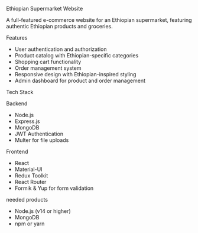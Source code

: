Ethiopian Supermarket Website

A full-featured e-commerce website for an Ethiopian supermarket, featuring authentic Ethiopian products and groceries.

Features

- User authentication and authorization
- Product catalog with Ethiopian-specific categories
- Shopping cart functionality
- Order management system
- Responsive design with Ethiopian-inspired styling
- Admin dashboard for product and order management

Tech Stack

Backend
- Node.js
- Express.js
- MongoDB
- JWT Authentication
- Multer for file uploads

Frontend
- React
- Material-UI
- Redux Toolkit
- React Router
- Formik & Yup for form validation

needed products

- Node.js (v14 or higher)
- MongoDB
- npm or yarn
